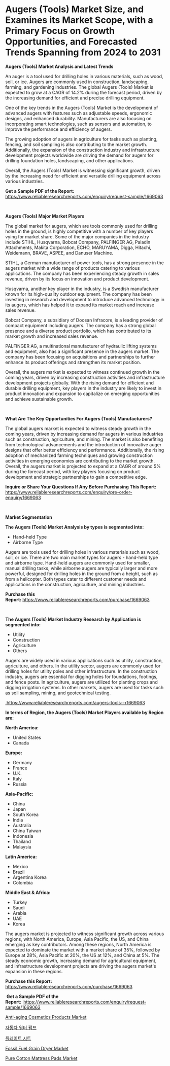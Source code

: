 <p><h1>Augers (Tools) Market Size, and Examines its Market Scope, with a Primary Focus on Growth Opportunities, and Forecasted Trends Spanning from 2024 to 2031</h1></p><p><strong>Augers (Tools) Market Analysis and Latest Trends</strong></p>
<p><p>An auger is a tool used for drilling holes in various materials, such as wood, soil, or ice. Augers are commonly used in construction, landscaping, farming, and gardening industries. The global Augers (Tools) Market is expected to grow at a CAGR of 14.2% during the forecast period, driven by the increasing demand for efficient and precise drilling equipment.</p><p>One of the key trends in the Augers (Tools) Market is the development of advanced augers with features such as adjustable speeds, ergonomic designs, and enhanced durability. Manufacturers are also focusing on incorporating smart technologies, such as sensors and automation, to improve the performance and efficiency of augers.</p><p>The growing adoption of augers in agriculture for tasks such as planting, fencing, and soil sampling is also contributing to the market growth. Additionally, the expansion of the construction industry and infrastructure development projects worldwide are driving the demand for augers for drilling foundation holes, landscaping, and other applications.</p><p>Overall, the Augers (Tools) Market is witnessing significant growth, driven by the increasing need for efficient and versatile drilling equipment across various industries.</p></p>
<p><strong>Get a Sample PDF of the Report:&nbsp;</strong> <a href="https://www.reliableresearchreports.com/enquiry/request-sample/1669063">https://www.reliableresearchreports.com/enquiry/request-sample/1669063</a></p>
<p>&nbsp;</p>
<p><strong>Augers (Tools) Major Market Players</strong></p>
<p><p>The global market for augers, which are tools commonly used for drilling holes in the ground, is highly competitive with a number of key players vying for market share. Some of the major companies in the industry include STIHL, Husqvarna, Bobcat Company, PALFINGER AG, Paladin Attachments, Makita Corporation, ECHO, MARUYAMA, Digga, Hitachi, Weidemann, BRAVE, ASPEE, and Danuser Machine.</p><p>STIHL, a German manufacturer of power tools, has a strong presence in the augers market with a wide range of products catering to various applications. The company has been experiencing steady growth in sales revenue, driven by its focus on innovation and product development.</p><p>Husqvarna, another key player in the industry, is a Swedish manufacturer known for its high-quality outdoor equipment. The company has been investing in research and development to introduce advanced technology in its augers, which has helped it to expand its market reach and increase sales revenue.</p><p>Bobcat Company, a subsidiary of Doosan Infracore, is a leading provider of compact equipment including augers. The company has a strong global presence and a diverse product portfolio, which has contributed to its market growth and increased sales revenue.</p><p>PALFINGER AG, a multinational manufacturer of hydraulic lifting systems and equipment, also has a significant presence in the augers market. The company has been focusing on acquisitions and partnerships to further enhance its product offerings and strengthen its market position.</p><p>Overall, the augers market is expected to witness continued growth in the coming years, driven by increasing construction activities and infrastructure development projects globally. With the rising demand for efficient and durable drilling equipment, key players in the industry are likely to invest in product innovation and expansion to capitalize on emerging opportunities and achieve sustainable growth.</p></p>
<p>&nbsp;</p>
<p><strong>What Are The Key Opportunities For Augers (Tools) Manufacturers?</strong></p>
<p><p>The global augers market is expected to witness steady growth in the coming years, driven by increasing demand for augers in various industries such as construction, agriculture, and mining. The market is also benefiting from technological advancements and the introduction of innovative auger designs that offer better efficiency and performance. Additionally, the rising adoption of mechanized farming techniques and growing construction activities in emerging economies are contributing to the market growth. Overall, the augers market is projected to expand at a CAGR of around 5% during the forecast period, with key players focusing on product development and strategic partnerships to gain a competitive edge.</p></p>
<p><strong>Inquire or Share Your Questions If Any Before Purchasing This Report:</strong> <a href="https://www.reliableresearchreports.com/enquiry/pre-order-enquiry/1669063">https://www.reliableresearchreports.com/enquiry/pre-order-enquiry/1669063</a></p>
<p>&nbsp;</p>
<p><strong>Market Segmentation</strong></p>
<p><strong>The Augers (Tools) Market Analysis by types is segmented into:</strong></p>
<p><ul><li>Hand-held Type</li><li>Airborne Type</li></ul></p>
<p><p>Augers are tools used for drilling holes in various materials such as wood, soil, or ice. There are two main market types for augers - hand-held type and airborne type. Hand-held augers are commonly used for smaller, manual drilling tasks, while airborne augers are typically larger and more powerful, designed for drilling holes in the ground from a height, such as from a helicopter. Both types cater to different customer needs and applications in the construction, agriculture, and mining industries.</p></p>
<p><strong>Purchase this Report:&nbsp;</strong><a href="https://www.reliableresearchreports.com/purchase/1669063">https://www.reliableresearchreports.com/purchase/1669063</a></p>
<p>&nbsp;</p>
<p><strong>The Augers (Tools) Market Industry Research by Application is segmented into:</strong></p>
<p><ul><li>Utility</li><li>Construction</li><li>Agriculture</li><li>Others</li></ul></p>
<p><p>Augers are widely used in various applications such as utility, construction, agriculture, and others. In the utility sector, augers are commonly used for drilling holes for utility poles and other infrastructure. In the construction industry, augers are essential for digging holes for foundations, footings, and fence posts. In agriculture, augers are utilized for planting crops and digging irrigation systems. In other markets, augers are used for tasks such as soil sampling, mining, and geotechnical testing.</p></p>
<p><a href="https://www.reliableresearchreports.com/augers-tools--r1669063">&nbsp;https://www.reliableresearchreports.com/augers-tools--r1669063</a></p>
<p><strong>In terms of Region, the Augers (Tools) Market Players available by Region are:</strong></p>
<p>
    <p> <strong> North America: </strong>
        <ul>
            <li>United States</li>
            <li>Canada</li>
        </ul>
        </p> 
    <p> <strong> Europe: </strong>
        <ul>
            <li>Germany</li>
            <li>France</li>
            <li>U.K.</li>
            <li>Italy</li>
            <li>Russia</li>
        </ul>
        </p> 
    <p> <strong> Asia-Pacific: </strong>
        <ul>
            <li>China</li>
            <li>Japan</li>
            <li>South Korea</li>
            <li>India</li>
            <li>Australia</li>
            <li>China Taiwan</li>
            <li>Indonesia</li>
            <li>Thailand</li>
            <li>Malaysia</li>
        </ul>
        </p> 
    <p> <strong> Latin America: </strong>
        <ul>
            <li>Mexico</li>
            <li>Brazil</li>
            <li>Argentina Korea</li>
            <li>Colombia</li>
        </ul>
        </p> 
    <p> <strong> Middle East & Africa: </strong>
        <ul>
            <li>Turkey</li>
            <li>Saudi</li>
            <li>Arabia</li>
            <li>UAE</li>
            <li>Korea</li>
        </ul>
    </p>
    </p>
<p><p>The augers market is projected to witness significant growth across various regions, with North America, Europe, Asia Pacific, the US, and China emerging as key contributors. Among these regions, North America is expected to dominate the market with a market share of 35%, followed by Europe at 28%, Asia Pacific at 20%, the US at 12%, and China at 5%. The steady economic growth, increasing demand for agricultural equipment, and infrastructure development projects are driving the augers market's expansion in these regions.</p></p>
<p><strong>Purchase this Report: </strong><a href="https://www.reliableresearchreports.com/purchase/1669063">https://www.reliableresearchreports.com/purchase/1669063</a></p>
<p>&nbsp;<strong>Get a Sample PDF of the Report:&nbsp;&nbsp;</strong><a href="https://www.reliableresearchreports.com/enquiry/request-sample/1669063">https://www.reliableresearchreports.com/enquiry/request-sample/1669063</a></p>
<p><strong></strong></p>
<p><p><a href="https://medium.com/@ikki1019/global-anti-aging-cosmetics-products-market-exploring-market-share-market-trends-and-future-0e6e9d71bd9c">Anti-aging Cosmetics Products Market</a></p><p><a href="https://github.com/ThomasElmes2022/Market-Research-Report-List-2/blob/main/974037672752.md">자동차 워터 펌프</a></p><p><a href="https://github.com/bvubpqd5241630/Market-Research-Report-List-3/blob/main/661032772753.md">플레이트 시트</a></p><p><a href="https://github.com/Christopherorp895/Market-Research-Report-List-1/blob/main/fossil-fuel-grain-dryer-market.md">Fossil Fuel Grain Dryer Market</a></p><p><a href="https://medium.com/@audieyost/pure-cotton-mattress-pads-market-size-share-trends-analysis-report-by-product-twin-twin-fa8b84e62f76">Pure Cotton Mattress Pads Market</a></p></p>